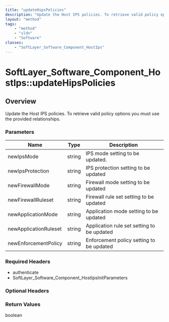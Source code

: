 ```yaml
---
title: "updateHipsPolicies"
description: "Update the Host IPS policies. To retrieve valid policy options you must use the provided relationships."
layout: "method"
tags:
    - "method"
    - "sldn"
    - "Software"
classes:
    - "SoftLayer_Software_Component_HostIps"
---
```

# SoftLayer_Software_Component_HostIps::updateHipsPolicies
## Overview 
Update the Host IPS policies. To retrieve valid policy options you must use the provided relationships. 

### Parameters 
|Name | Type | Description |
| --- | --- | --- |
|newIpsMode| string| IPS mode setting to be updated.|
|newIpsProtection| string| IPS protection setting to be updated|
|newFirewallMode| string| Firewall mode setting to be updated|
|newFirewallRuleset| string| Firewall rule set setting to be updated|
|newApplicationMode| string| Application mode setting to be updated|
|newApplicationRuleset| string| Application rule set setting to be updated|
|newEnforcementPolicy| string| Enforcement policy setting to be updated|


### Required Headers
* authenticate
* SoftLayer_Software_Component_HostIpsInitParameters

### Optional Headers

### Return Values
boolean
